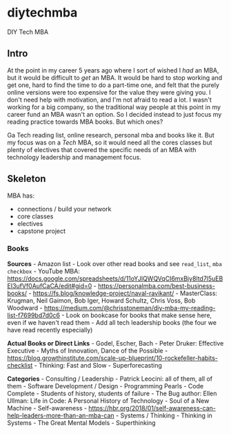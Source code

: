 # diytechmba
DIY Tech MBA

## Intro

At the point in my career 5 years ago where I sort of wished I *had* an MBA, but it would be difficult to *get* an MBA. It would be hard to stop working and get one, hard to find the time to do a part-time one, and felt that the purely online versions were too expensive for the value they were giving you. I don't need help with motivation, and I'm not afraid to read a lot. I wasn't working for a big company, so the traditional way people at this point in my career fund an MBA wasn't an option. So I decided instead to just focus my reading practice towards MBA books. But which ones?

Ga Tech reading list, online research, personal mba and books like it. But my focus was on a *Tech* MBA, so it would need all the cores classes but plenty of electives that covered the specific needs of an MBA with technology leadership and management focus.

## Skeleton

MBA has:
- connections / build your network
- core classes
- electives
- capstone project


### Books

**Sources**
    - Amazon list
    - Look over other read books and see `read_list`, `mba checkbox`
    - YouTube MBA: https://docs.google.com/spreadsheets/d/11oYJlQWQVqCI6mxBjy8ltd7l5uEBEI3ufVf0AufCaCA/edit#gid=0
    - https://personalmba.com/best-business-books/
    - https://fs.blog/knowledge-project/naval-ravikant/
    - MasterClass: Krugman, Neil Gaimon, Bob Iger, Howard Schultz, Chris Voss, Bob Woodward
    - https://medium.com/@chrisstoneman/diy-mba-my-reading-list-f7699bd7d0c6
    - Look on bookcase for books that make sense here, even if we haven't read them
    - Add all tech leadership books (the four we have read recently especially)
    
**Actual Books or Direct Links**
    - Godel, Escher, Bach
    - Peter Druker: Effective Executive
    - Myths of Innovation, Dance of the Possible
    - https://blog.growthinstitute.com/scale-up-blueprint/10-rockefeller-habits-checklist
    - Thinking: Fast and Slow
    - Superforecasting
    
**Categories**
    - Consulting / Leadership
        - Patrick Leocini: all of them, all of them
    - Software Development / Design
        - Programming Pearls
        - Code Complete
    - Students of history, students of failure
        - The Bug author: Ellen Ullman: Life in Code: A Personal History of Technology
        - Soul of a New Machine
    - Self-awareness
        - https://hbr.org/2018/01/self-awareness-can-help-leaders-more-than-an-mba-can
    - Systems / Thinking
        - Thinking in Systems
        - The Great Mental Models
        - Superthinking
